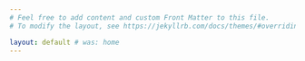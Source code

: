 ```yaml
---
# Feel free to add content and custom Front Matter to this file.
# To modify the layout, see https://jekyllrb.com/docs/themes/#overriding-theme-defaults

layout: default # was: home
---
```

